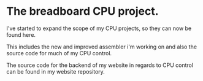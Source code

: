 # The breadboard CPU project.
I've started to expand the scope of my CPU projects, so they can now be found here.

This includes the new and improved assembler i'm working on and also the source code for much of my CPU control.

The source code for the backend of my website in regards to CPU control can be found in my website repository.

